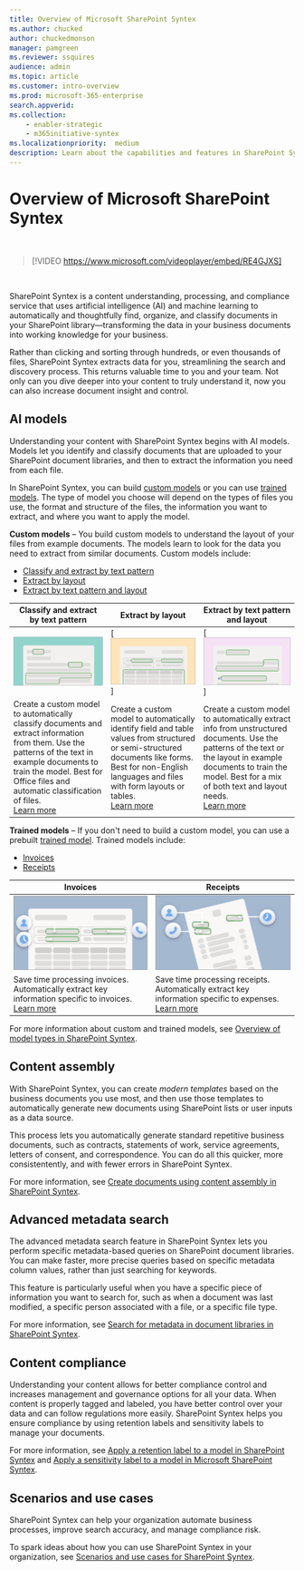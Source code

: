 ```yaml
---
title: Overview of Microsoft SharePoint Syntex
ms.author: chucked
author: chuckedmonson
manager: pamgreen
ms.reviewer: ssquires
audience: admin
ms.topic: article
ms.customer: intro-overview
ms.prod: microsoft-365-enterprise
search.appverid: 
ms.collection: 
    - enabler-strategic
    - m365initiative-syntex
ms.localizationpriority:  medium
description: Learn about the capabilities and features in SharePoint Syntex.
---
```


# Overview of Microsoft SharePoint Syntex

</br>

> [!VIDEO https://www.microsoft.com/videoplayer/embed/RE4GJXS] 

</br>

SharePoint Syntex is a content understanding, processing, and compliance service that uses artificial intelligence (AI) and machine learning to automatically and thoughtfully find, organize, and classify documents in your SharePoint library—transforming the data in your business documents into working knowledge for your business.

Rather than clicking and sorting through hundreds, or even thousands of files, SharePoint Syntex extracts data for you, streamlining the search and discovery process. This returns valuable time to you and your team. Not only can you dive deeper into your content to truly understand it, now you can also increase document insight and control.

## AI models

Understanding your content with SharePoint Syntex begins with AI models. Models let you identify and classify documents that are uploaded to your SharePoint document libraries, and then to extract the information you need from each file.

In SharePoint Syntex, you can build [custom models](model-types-overview.md) or you can use [trained models](prebuilt-overview.md). The type of model you choose will depend on the types of files you use, the format and structure of the files, the information you want to extract, and where you want to apply the model.

**Custom models** – You build custom models to understand the layout of your files from example documents. The models learn to look for the data you need to extract from similar documents. Custom models include:

- [Classify and extract by text pattern](document-understanding-overview.md)
- [Extract by layout](form-processing-overview.md)
- [Extract by text pattern and layout](extract-by-text-pattern-and-layout-overview.md)

| Classify and extract by text pattern  | Extract by layout  | Extract by text pattern and layout  |
| ------------- | ------------- | ------------- |
|  ![Icon for Classify and extract by text pattern model.](../media/content-understanding/custom-classify-and-extract-by-text-pattern.png) | [ ![Icon for Extract by layout model.](../media/content-understanding/custom-extract-by-layout.png)] | [ ![Icon for Extract by text pattern and layout model.](../media/content-understanding/custom-extract-by-text-pattern-and-layout.png)] |
| Create a custom model to automatically classify documents and extract information from them. Use the patterns of the text in example documents to train the model. Best for Office files and automatic classification of files. <br>[Learn more](document-understanding-overview.md) | Create a custom model to automatically identify field and table values from structured or semi-structured documents like forms. Best for non-English languages and files with form layouts or tables. <br>[Learn more](form-processing-overview.md) | Create a custom model to automatically extract info from unstructured documents. Use the patterns of the text or the layout in example documents to train the model. Best for a mix of both text and layout needs. <br>[Learn more](extract-by-text-pattern-and-layout-overview.md) |

**Trained models** – If you don't need to build a custom model, you can use a prebuilt [trained model](prebuilt-overview.md). Trained models include:

- [Invoices](prebuilt-model-invoice.md)
- [Receipts](prebuilt-model-receipt.md)

| Invoices  | Receipts  | 
| ------------- | ------------- |
| ![Icon for Invoices model.](../media/content-understanding/trained-invoices-model.png) | ![Icon for Receipts model.](../media/content-understanding/trained-receipts-model.png) |
| Save time processing invoices. Automatically extract key information specific to invoices. <br>[Learn more](prebuilt-model-invoice.md) | Save time processing receipts. Automatically extract key information specific to expenses. <br>[Learn more](prebuilt-model-receipt.md) | 

For more information about custom and trained models, see [Overview of model types in SharePoint Syntex](model-types-overview.md).

## Content assembly

With SharePoint Syntex, you can create *modern templates* based on the business documents you use most, and then use those templates to automatically generate new documents using SharePoint lists or user inputs as a data source.

This process lets you automatically generate standard repetitive business documents, such as contracts, statements of work, service agreements, letters of consent, and correspondence. You can do all this quicker, more consistentently, and with fewer errors in SharePoint Syntex.

For more information, see [Create documents using content assembly in SharePoint Syntex](content-assembly.md).

## Advanced metadata search

The advanced metadata search feature in SharePoint Syntex lets you perform specific metadata-based queries on SharePoint document libraries. You can make faster, more precise queries based on specific metadata column values, rather than just searching for keywords.

This feature is particularly useful when you have a specific piece of information you want to search for, such as when a document was last modified, a specific person associated with a file, or a specific file type.

For more information, see [Search for metadata in document libraries in SharePoint Syntex](metadata-search.md).

## Content compliance

Understanding your content allows for better compliance control and increases management and governance options for all your data. When content is properly tagged and labeled, you have better control over your data and can follow regulations more easily. SharePoint Syntex helps you ensure compliance by using retention labels and sensitivity labels to manage your documents.

For more information, see [Apply a retention label to a model in SharePoint Syntex](apply-a-retention-label-to-a-model.md) and [Apply a sensitivity label to a model in Microsoft SharePoint Syntex](apply-a-sensitivity-label-to-a-model.md).

## Scenarios and use cases

SharePoint Syntex can help your organization automate business processes, improve search accuracy, and manage compliance risk.

To spark ideas about how you can use SharePoint Syntex in your organization, see [Scenarios and use cases for SharePoint Syntex](adoption-scenarios.md).

